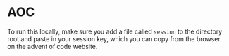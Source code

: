 # AOC

To run this locally, make sure you add a file called `session` to the directory root and paste in your session key, which you can copy from the browser on the advent of code website.
